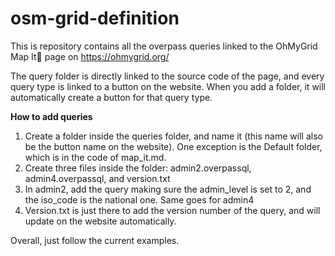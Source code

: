# osm-grid-definition

This is repository contains all the overpass queries linked to the OhMyGrid Map It📍 page on https://ohmygrid.org/

The query folder is directly linked to the source code of the page, and every query type is linked to a button on the website. 
When you add a folder, it will automatically create a button for that query type.

**How to add queries**
1. Create a folder inside the queries folder, and name it (this name will also be the button name on the website). One exception is the Default folder, which is in the code of map_it.md.
2. Create three files inside the folder: admin2.overpassql, admin4.overpassql, and version.txt
3. In admin2, add the query making sure the admin_level is set to 2, and the iso_code is the national one. Same goes for admin4
4. Version.txt is just there to add the version number of the query, and will update on the website automatically.

Overall, just follow the current examples.
